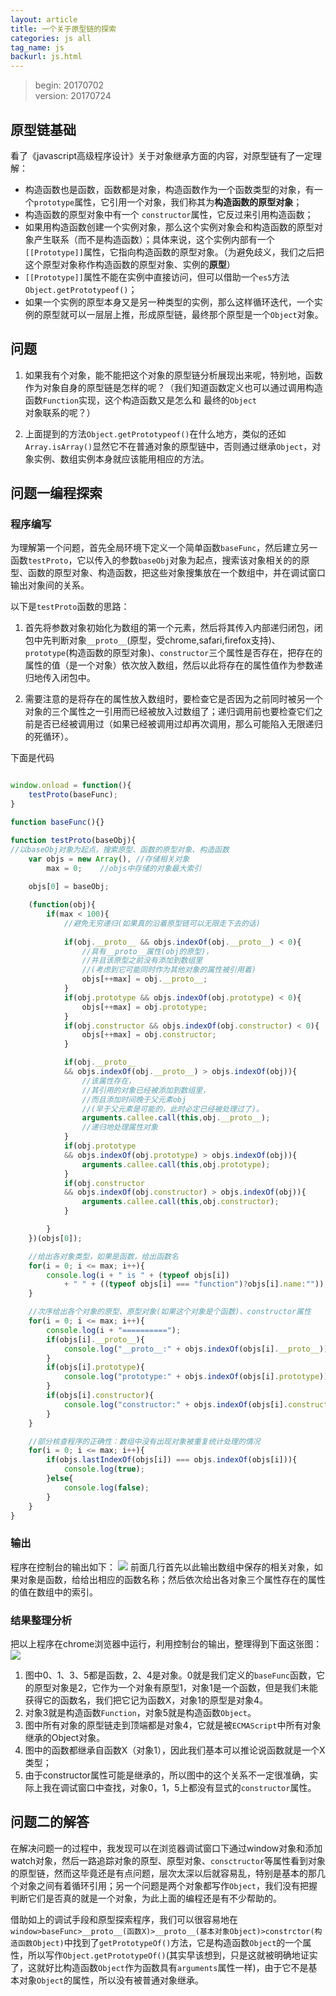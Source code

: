 ```yaml
---
layout: article
title: 一个关于原型链的探索
categories: js all
tag_name: js
backurl: js.html
---
```

>begin: 20170702  
>version: 20170724

## 原型链基础
看了《javascript高级程序设计》关于对象继承方面的内容，对原型链有了一定理解：
- 构造函数也是函数，函数都是对象，构造函数作为一个函数类型的对象，有一个`prototype`属性，它引用一个对象，我们称其为**构造函数的原型对象**；
- 构造函数的原型对象中有一个 `constructor`属性，它反过来引用构造函数；
- 如果用构造函数创建一个实例对象，那么这个实例对象会和构造函数的原型对象产生联系（而不是构造函数）；具体来说，这个实例内部有一个`[[Prototype]]`属性，它指向构造函数的原型对象。（为避免歧义，我们之后把这个原型对象称作构造函数的原型对象、实例的**原型**）
- `[[Prototype]]`属性不能在实例中直接访问，但可以借助一个`es5`方法`Object.getPrototypeof()`；
- 如果一个实例的原型本身又是另一种类型的实例，那么这样循环迭代，一个实例的原型就可以一层层上推，形成原型链，最终那个原型是一个`Object`对象。

## 问题
1. 如果我有个对象，能不能把这个对象的原型链分析展现出来呢，特别地，函数作为对象自身的原型链是怎样的呢？（我们知道函数定义也可以通过调用构造函数`Function`实现，这个构造函数又是怎么和 最终的`Object`对象联系的呢？）

2. 上面提到的方法`Object.getPrototypeof()`在什么地方，类似的还如`Array.isArray()`显然它不在普通对象的原型链中，否则通过继承`Object`，对象实例、数组实例本身就应该能用相应的方法。

## 问题一编程探索
### 程序编写
为理解第一个问题，首先全局环境下定义一个简单函数`baseFunc`，然后建立另一函数`testProto`，它以传入的参数`baseObj`对象为起点，搜索该对象相关的的原型、函数的原型对象、构造函数，把这些对象搜集放在一个数组中，并在调试窗口输出对象间的关系。

以下是`testProto`函数的思路：
1. 首先将参数对象初始化为数组的第一个元素，然后将其传入内部递归闭包，闭包中先判断对象`__proto__`(原型，受chrome,safari,firefox支持)、`prototype`(构造函数的原型对象)、`constructor`三个属性是否存在，把存在的属性的值（是一个对象）依次放入数组，然后以此将存在的属性值作为参数递归地传入闭包中。

2. 需要注意的是将存在的属性放入数组时，要检查它是否因为之前同时被另一个对象的三个属性之一引用而已经被放入过数组了；递归调用前也要检查它们之前是否已经被调用过（如果已经被调用过却再次调用，那么可能陷入无限递归的死循环）。

下面是代码
```javascript

window.onload = function(){
	testProto(baseFunc);
}

function baseFunc(){}

function testProto(baseObj){
//以baseObj对象为起点，搜索原型、函数的原型对象、构造函数
	var objs = new Array(),	//存储相关对象
		max = 0;	//objs中存储的对象最大索引
	
	objs[0] = baseObj;	

	(function(obj){
		if(max < 100){
			//避免无穷递归(如果真的沿着原型链可以无限走下去的话)
			
			if(obj.__proto__ && objs.indexOf(obj.__proto__) < 0){
				//具有__proto__属性(obj的原型)，
				//并且该原型之前没有添加到数组里
				//(考虑到它可能同时作为其他对象的属性被引用着)
				objs[++max] = obj.__proto__;
			}
			if(obj.prototype && objs.indexOf(obj.prototype) < 0){
				objs[++max] = obj.prototype;
			}
			if(obj.constructor && objs.indexOf(obj.constructor) < 0){
				objs[++max] = obj.constructor;
			}

			if(obj.__proto__ 
			&& objs.indexOf(obj.__proto__) > objs.indexOf(obj)){
				//该属性存在，
				//其引用的对象已经被添加到数组里，
				//而且添加时间晚于父元素obj
				//(早于父元素是可能的，此时必定已经被处理过了)。
				arguments.callee.call(this,obj.__proto__);	
				//递归地处理属性对象
			}
			if(obj.prototype 
			&& objs.indexOf(obj.prototype) > objs.indexOf(obj)){
				arguments.callee.call(this,obj.prototype);
			}
			if(obj.constructor 
			&& objs.indexOf(obj.constructor) > objs.indexOf(obj)){
				arguments.callee.call(this,obj.constructor);
			}

		}
	})(objs[0]);

	//给出各对象类型，如果是函数，给出函数名
	for(i = 0; i <= max; i++){
		console.log(i + " is " + (typeof objs[i]) 
			+ " " + ((typeof objs[i] === "function")?objs[i].name:""));
	}

	//次序给出各个对象的原型、原型对象(如果这个对象是个函数)、constructor属性
	for(i = 0; i <= max; i++){
		console.log(i + "==========");
		if(objs[i].__proto__){
			console.log("__proto__:" + objs.indexOf(objs[i].__proto__));
		}
		if(objs[i].prototype){
			console.log("prototype:" + objs.indexOf(objs[i].prototype));
		}
		if(objs[i].constructor){
			console.log("constructor:" + objs.indexOf(objs[i].constructor));
		}
	}

	//部分核查程序的正确性：数组中没有出现对象被重复统计处理的情况
	for(i = 0; i <= max; i++){
		if(objs.lastIndexOf(objs[i]) === objs.indexOf(objs[i])){
			console.log(true);
		}else{
			console.log(false);
		}
	}
}

```
### 输出
程序在控制台的输出如下：
![](http://upload-images.jianshu.io/upload_images/6321648-a19718bc57db6784.jpg?imageMogr2/auto-orient/strip%7CimageView2/2/w/1240)
前面几行首先以此输出数组中保存的相关对象，如果对象是函数，给给出相应的函数名称；然后依次给出各对象三个属性存在的属性的值在数组中的索引。
### 结果整理分析
把以上程序在chrome浏览器中运行，利用控制台的输出，整理得到下面这张图：
![](http://upload-images.jianshu.io/upload_images/6321648-d4b95030bbed0986.png?imageMogr2/auto-orient/strip%7CimageView2/2/w/1240)
1. 图中0、1、3、5都是函数，2、4是对象。0就是我们定义的`baseFunc`函数，它的原型对象是2，它作为一个对象有原型1，对象1是一个函数，但是我们未能获得它的函数名，我们把它记为函数X，对象1的原型是对象4。
2. 对象3就是构造函数`Function`，对象5就是构造函数`Object`。
3. 图中所有对象的原型链走到顶端都是对象4，它就是被`ECMAScript`中所有对象继承的Object对象。
4. 图中的函数都继承自函数X（对象1），因此我们基本可以推论说函数就是一个X类型；
5. 由于constructor属性可能是继承的，所以图中的这个关系不一定很准确，实际上我在调试窗口中查找，对象0，1，5上都没有显式的`constructor`属性。

## 问题二的解答
在解决问题一的过程中，我发现可以在浏览器调试窗口下通过window对象和添加watch对象，然后一路追踪对象的原型、原型对象、`consctructor`等属性看到对象的原型链，然而这毕竟还是有点问题，层次太深以后就容易乱，特别是基本的那几个对象之间有着循环引用；另一个问题是两个对象都写作`Object`，我们没有把握判断它们是否真的就是一个对象，为此上面的编程还是有不少帮助的。

借助如上的调试手段和原型探索程序，我们可以很容易地在`window>baseFunc>__proto__(函数X)>__proto__(基本对象Object)>constrctor(构造函数Object)`中找到了`getPrototypeOf()`方法，它是构造函数`Object`的一个属性，所以写作`Object.getPrototypeOf()`(其实早该想到，只是这就被明确地证实了，这就好比构造函数`Object`作为函数具有`arguments`属性一样)，由于它不是基本对象`Object`的属性，所以没有被普通对象继承。